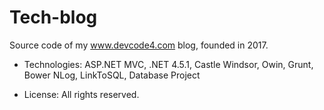 # Tech-blog
Source code of my www.devcode4.com blog, founded in 2017.
- Technologies: ASP.NET MVC, .NET 4.5.1, Castle Windsor, Owin, Grunt, Bower NLog, LinkToSQL, Database Project

- License: All rights reserved.
